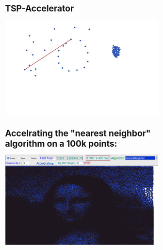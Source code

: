 # TSP-Accelerator

![](TSPAccelerator.gif)

# Accelrating the "nearest neighbor" algorithm on a 100k points:
![](monalisa.png)
